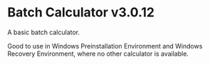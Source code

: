 # Batch Calculator v3.0.12
A basic batch calculator.

Good to use in Windows Preinstallation Environment and Windows Recovery Environment, where no other calculator is available.
